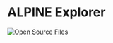 # ALPINE Explorer
[![Open Source Files](https://github.com/nrminor/ALPINEExplorer/actions/workflows/open-source.yaml/badge.svg)](https://github.com/nrminor/ALPINEExplorer/actions/workflows/open-source.yaml)

